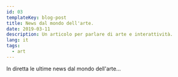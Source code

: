 ```yaml
---
id: 03
templateKey: blog-post
title: News dal mondo dell'arte.
date: 2019-03-11
description: Un articolo per parlare di arte e interattività.
lang: it
tags:
  - art
---
```

In diretta le ultime news dal mondo dell'arte...
